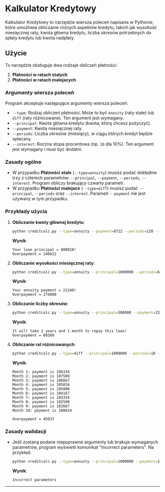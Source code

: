 # Kalkulator Kredytowy

Kalkulator Kredytowy to narzędzie wiersza poleceń napisane w Pythonie, które umożliwia obliczanie różnych aspektów kredytu, takich jak wysokość miesięcznej raty, kwota główna kredytu, liczba okresów potrzebnych do spłaty kredytu lub kwota nadpłaty.

## Użycie

To narzędzie obsługuje dwa rodzaje obliczeń płatności:

1. **Płatności w ratach stalych**
2. **Płatności w ratach malejacych**

### Argumenty wiersza poleceń

Program akceptuje następujące argumenty wiersza poleceń:

- `--type`: Rodzaj obliczeń płatności. Może to być `annuity` (raty stałe) lub `diff` (raty różnicowane). Ten argument jest wymagany.
- `--principal`: Kwota główna kredytu (kwota, którą chcesz pożyczyć).
- `--payment`: Kwota miesięcznej raty.
- `--periods`: Liczba okresów (miesięcy), w ciągu których kredyt będzie spłacany.
- `--interest`: Roczna stopa procentowa (np. `10` dla 10%). Ten argument jest wymagany i musi być dodatni.

### Zasady ogólne

- W przypadku **Płatności stale** (`--type=annuity`) musisz podać dokładnie trzy z czterech parametrów: `--principal`, `--payment`, `--periods`, `--interest`. Program obliczy brakujący czwarty parametr.
- W przypadku **Płatności malejace** (`--type=diff`) musisz podać `--principal`, `--periods` oraz `--interest`. Parametr `--payment` nie jest używany w tym przypadku.

### Przykłady użycia

1. **Obliczanie kwoty głównej kredytu**:

   ```sh
   python creditcalc.py --type=annuity --payment=8722 --periods=120 --interest=5.6
   ```

   **Wynik**:

   ```
   Your loan principal = 800018!
   Overpayment = 246622
   ```

2. **Obliczanie wysokości miesięcznej raty**:

   ```sh
   python creditcalc.py --type=annuity --principal=1000000 --periods=60 --interest=10
   ```

   **Wynik**:

   ```
   Your annuity payment = 21248!
   Overpayment = 274880
   ```

3. **Obliczanie liczby okresów**:

   ```sh
   python creditcalc.py --type=annuity --principal=500000 --payment=23000 --interest=7.8
   ```

   **Wynik**:

   ```
   It will take 2 years and 1 month to repay this loan!
   Overpayment = 60360
   ```

4. **Obliczanie rat różnicowanych**:

   ```sh
   python creditcalc.py --type=diff --principal=1000000 --periods=10 --interest=10
   ```

   **Wynik**:

   ```
   Month 1: payment is 108334
   Month 2: payment is 107500
   Month 3: payment is 106667
   Month 4: payment is 105834
   Month 5: payment is 105000
   Month 6: payment is 104167
   Month 7: payment is 103334
   Month 8: payment is 102500
   Month 9: payment is 101667
   Month 10: payment is 100834

   Overpayment = 45837
   ```

### Zasady walidacji

- Jeśli zostaną podane niepoprawne argumenty lub brakuje wymaganych parametrów, program wyświetli komunikat "Incorrect parameters". Na przykład:

  ```sh
  python creditcalc.py --type=annuity --principal=1000000 --payment=104000
  ```

  **Wynik**:

  ```
  Incorrect parameters
  ```

---
